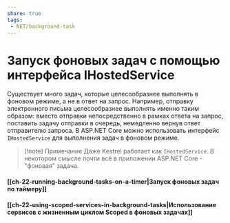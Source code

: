 ```yaml
---
share: true
tags:
 - NET/background-task
---
```

# Запуск фоновых задач с помощью интерфейса IHostedService
Существует много задач, которые целесообразнее выполнять в фоновом режиме, а не в ответ на запрос. Например, отправку электронного письма целесообразнее выполнять именно таким образом: вместо отправки непосредственно в рамках ответа на запрос, поставить задачу отправки в очередь, немедленно вернув ответ отправителю запроса.
В ASP.NET Core можно использовать интерфейс `IHostedService` для выполнения задач в фоновом режиме.
> [!note] Примечание
> Даже Kestrel работает как `IHostedService`. В некотором смысле почти всё в приложении ASP.NET Core - "фоновая" задача.

#### [[ch-22-running-background-tasks-on-a-timer|Запуск фоновых задач по таймеру]]
#### [[ch-22-using-scoped-services-in-background-tasks|Использование сервисов с жизненным циклом Scoped в фоновых задачах]]
